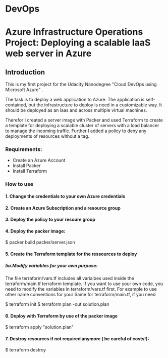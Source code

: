 # DevOps
# Azure Infrastructure Operations Project: Deploying a scalable IaaS web server in Azure

## Introduction


This is my first project for the Udacity Nanodegree "Cloud DevOps using Microsoft Azure" .

The task is to deploy a web application to Azure. The application is self-contained, but the infrastructure to deploy is need in a customizable way.
It should be deployed as an Iaas and across multiple virtual machines.

Therefor I created a server image with Packer and used Terraform to create a template for deploying a scalable cluster of servers with a load balancer to manage the incoming traffic.
Further I added a policy to deny any deployments of resources without a tag.

### Requirements:
- Create an Azure Account
- Install Packer
- Install Terraform

### How to use 
#### 1. Change the credentials to your own Azure credentials

#### 2. Create an Azure Subscription and a resource group

#### 3. Deploy the policy to your resoure group

#### 4. Deploy the packer image:

$ packer build packer/server.json

#### 5. Create the Terraform template for the ressources to deploy

##### 5a.Modify variables for your own purpose:
The file terraform/vars.tf includes all varialbes used inside the terraform/main.tf terraform template. If you want to use your own code, you need to modify the variables in terraform/vars.tf first. For example to use other name conventions for your 
Same for terraform/main.tf, if you need 

$ terraform init
$ terraform plan -out solution.plan

#### 6. Deploy with Terraform by use of the packer image

$ terraform apply "solution.plan"

#### 7. Destroy resources if not required anymore ( be careful of costs!):
$ terraform destroy
